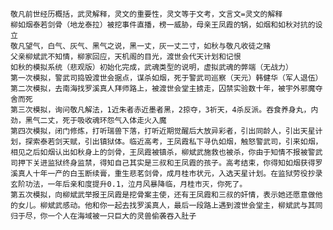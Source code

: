 	敬凡前世经历概括，武灵解释，灵文的重要性，灵文等于文考，文言文=灵文的解释
	柳如烟泰若剑骨（地龙泰拉）被挖事件直播，榜一威胁，母亲王凤霞的锅，如烟和如秋对抗的设立
	敬凡望气，白气、灰气、黑气之说，黑一丈，灰一丈二寸，如秋与敬凡收徒之赌
	父亲柳斌武不知情，柳家回应，天机阁的目光，渡世会代天计划和记恨
	如秋的模拟系统（悲观版）初始化完成，武魂类型的说明，虚拟武魂的弊端（无战力）
	第一次模拟，警武司捣毁渡世会据点，谋杀如烟，死于警武司巡察（天元）韩健华（军人退伍）
	第二次模拟，去南海找罗溪真人拜师路上，被渡世会堂主掳走，囚禁实验数十年，被宇外邪魔夺舍而死
	第三次模拟，询问敬凡解法，1近朱者赤近墨者黑，2掠夺，3祈天，4杀反派。吞食养身丸，内劲，黑气二丈，死于吸收魂环怨气入体走火入魔
	第四次模拟，闭门修炼，打听瑞兽下落，打听近期觉醒后大放异彩者，引出同龄人，引出天星计划，探索泰若剑天赋，引出镇狱体。临近高考，王凤霞私下寻仇如烟，触怒警武司，引来如烟，相见之后如烟认出如秋身上的剑骨，王凤霞被镇杀，柳斌武施救也被杀，你由于知情不报被警武司押下关进监狱终身监禁，得知自己其实是三叔和王凤霞的孩子。高考结束，你得知如烟获得罗溪真人十年一产的白玉断续膏，重生悲茗剑骨，成月桂市状元，入选天星计划。在监狱劳役抄录玄阶功法，一年后亲和度提升0.1，泣月风暴降临，月桂市灭，你死了。
	第五次模拟，向柳斌武举报王凤霞是挖骨案主使，还有王凤霞和三叔的奸情，表示她还愿意做他的女儿。柳斌武感动。他和你一起去找罗溪真人，最后一段路上遇到渡世会堂主，柳斌武与其同归于尽，你一个人在海域被一只巨大的灵兽偷袭吞入肚子
	
	
	